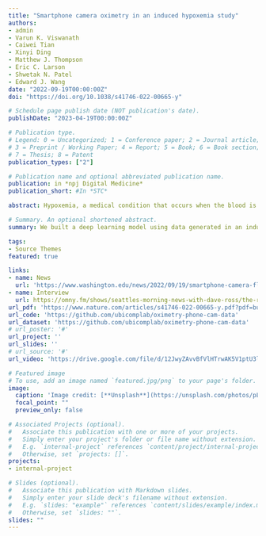 ```yaml
---
title: "Smartphone camera oximetry in an induced hypoxemia study"
authors:
- admin
- Varun K. Viswanath
- Caiwei Tian
- Xinyi Ding
- Matthew J. Thompson
- Eric C. Larson
- Shwetak N. Patel
- Edward J. Wang
date: "2022-09-19T00:00:00Z"
doi: "https://doi.org/10.1038/s41746-022-00665-y"

# Schedule page publish date (NOT publication's date).
publishDate: "2023-04-19T00:00:00Z"

# Publication type.
# Legend: 0 = Uncategorized; 1 = Conference paper; 2 = Journal article;
# 3 = Preprint / Working Paper; 4 = Report; 5 = Book; 6 = Book section;
# 7 = Thesis; 8 = Patent
publication_types: ["2"]

# Publication name and optional abbreviated publication name.
publication: in *npj Digital Medicine*
publication_short: #In *STC*

abstract: Hypoxemia, a medical condition that occurs when the blood is not carrying enough oxygen to adequately supply the tissues, is a leading indicator for dangerous complications of respiratory diseases like asthma, COPD, and COVID-19. While purpose-built pulse oximeters can provide accurate blood-oxygen saturation (SpO2) readings that allow for diagnosis of hypoxemia, enabling this capability in unmodified smartphone cameras via a software update could give more people access to important information about their health. Towards this goal, we performed the first clinical development validation on a smartphone camera-based SpO2 sensing system using a varied fraction of inspired oxygen (FiO2) protocol, creating a clinically relevant validation dataset for solely smartphone-based contact PPG methods on a wider range of SpO2 values (70–100%) than prior studies (85–100%). We built a deep learning model using this data to demonstrate an overall MAE = 5.00% SpO2 while identifying positive cases of low SpO2 < 90% with 81% sensitivity and 79% specificity. We also provide the data in open-source format, so that others may build on this work.

# Summary. An optional shortened abstract.
summary: We built a deep learning model using data generated in an induced hypoxemia study to demonstrate an overall MAE = 5.00% SpO2 while identifying positive cases of low SpO2 < 90% with 81% sensitivity and 79% specificity.

tags:
- Source Themes
featured: true

links:
- name: News
  url: 'https://www.washington.edu/news/2022/09/19/smartphone-camera-flash-could-help-people-measure-blood-oxygen-levels-home/'
- name: Interview
  url: https://omny.fm/shows/seattles-morning-news-with-dave-ross/the-relationship-between-alcohol-and-alzheimers?t=31m16s
url_pdf: 'https://www.nature.com/articles/s41746-022-00665-y.pdf?pdf=button%20sticky'
url_code: 'https://github.com/ubicomplab/oximetry-phone-cam-data'
url_dataset: 'https://github.com/ubicomplab/oximetry-phone-cam-data'
# url_poster: '#'
url_project: ''
url_slides: ''
# url_source: '#'
url_video: 'https://drive.google.com/file/d/12JwyZAvvBfVlHTrwAK5V1ptU3lmguoOQ/view?usp=share_link'

# Featured image
# To use, add an image named `featured.jpg/png` to your page's folder. 
image:
  caption: 'Image credit: [**Unsplash**](https://unsplash.com/photos/pLCdAaMFLTE)'
  focal_point: ""
  preview_only: false

# Associated Projects (optional).
#   Associate this publication with one or more of your projects.
#   Simply enter your project's folder or file name without extension.
#   E.g. `internal-project` references `content/project/internal-project/index.md`.
#   Otherwise, set `projects: []`.
projects:
- internal-project

# Slides (optional).
#   Associate this publication with Markdown slides.
#   Simply enter your slide deck's filename without extension.
#   E.g. `slides: "example"` references `content/slides/example/index.md`.
#   Otherwise, set `slides: ""`.
slides: ""
---
```

<!-- 
{{% alert note %}}
Click the *Cite* button above to demo the feature to enable visitors to import publication metadata into their reference management software.
{{% /alert %}}

{{% alert note %}}
Click the *Slides* button above to demo Academic's Markdown slides feature.
{{% /alert %}}

Supplementary notes can be added here, including [code and math](https://sourcethemes.com/academic/docs/writing-markdown-latex/). -->

